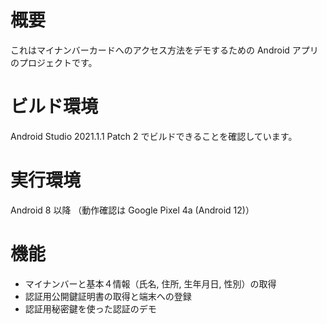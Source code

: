 # 概要
これはマイナンバーカードへのアクセス方法をデモするための Android アプリのプロジェクトです。

# ビルド環境
Android Studio 2021.1.1 Patch 2 でビルドできることを確認しています。

# 実行環境
Android 8 以降
（動作確認は Google Pixel 4a (Android 12)）

# 機能
* マイナンバーと基本４情報（氏名, 住所, 生年月日, 性別）の取得
* 認証用公開鍵証明書の取得と端末への登録
* 認証用秘密鍵を使った認証のデモ